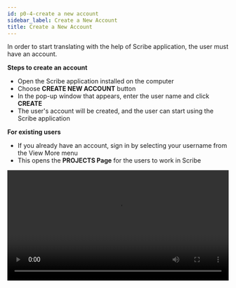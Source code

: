 ```yaml
---
id: p0-4-create a new account
sidebar_label: Create a New Account
title: Create a New Account
---
```


In order to start translating with the help of Scribe application, the user must have an account.

**Steps to create an account**

- Open the Scribe application installed on the computer
- Choose **CREATE NEW ACCOUNT** button
- In the pop-up window that appears, enter the user name and click **CREATE**
- The user's account will be created, and the user can start using the Scribe   application

**For existing users**

- If you already have an account, sign in by selecting your username from the View More menu
- This opens the **PROJECTS Page** for the users to work in Scribe

<video controls src="/assets/signing-in.mov" width="100%" type="video/mov"/>

<h2>Sign in function </h2> 

Scribe enables multiple users on the same computer to use the same application while maintaining separate project data.
It can be difficult to locate the project and user name when multiple users are using the same computer
To assist, there is a **View More** option on the **Sign In** page. This feature allows users to choose between active and inactive users.

**Steps**
- Click on the **View More** button
- There are two options on the page. **Active**  and **Archived**
- The list of the active users is displayed in the **Active** section
- You can archive the inactive users by clicking the delete button next to the user name
- The chosen user name will be **Archived**

**To restore the archived user name**
- Click on **View More**
- Select the **Archive** tab
- A list of archived user names appears
- Next to the user name, click the **Restore** icon
- The selected user name appears in the **Active** list

<video controls src="/assets/sigindeleteaechive.mov" width="100%" type="video/mov"/>